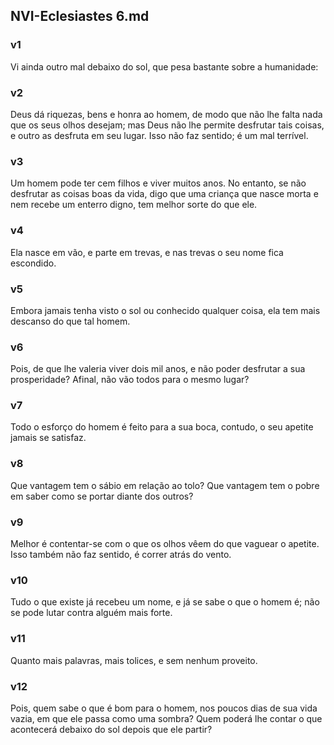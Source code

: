 ## NVI-Eclesiastes 6.md
### v1
 Vi ainda outro mal debaixo do sol, que pesa bastante sobre a humanidade:
### v2
 Deus dá riquezas, bens e honra ao homem, de modo que não lhe falta nada que os seus olhos desejam; mas Deus não lhe permite desfrutar tais coisas, e outro as desfruta em seu lugar. Isso não faz sentido; é um mal terrível.
### v3
 Um homem pode ter cem filhos e viver muitos anos. No entanto, se não desfrutar as coisas boas da vida, digo que uma criança que nasce morta e nem recebe um enterro digno, tem melhor sorte do que ele.
### v4
 Ela nasce em vão, e parte em trevas, e nas trevas o seu nome fica escondido.
### v5
 Embora jamais tenha visto o sol ou conhecido qualquer coisa, ela tem mais descanso do que tal homem.
### v6
 Pois, de que lhe valeria viver dois mil anos, e não poder desfrutar a sua prosperidade? Afinal, não vão todos para o mesmo lugar?
### v7
 Todo o esforço do homem é feito para a sua boca, contudo, o seu apetite jamais se satisfaz.
### v8
 Que vantagem tem o sábio em relação ao tolo? Que vantagem tem o pobre em saber como se portar diante dos outros?
### v9
 Melhor é contentar-se com o que os olhos vêem do que vaguear o apetite. Isso também não faz sentido, é correr atrás do vento.
### v10
 Tudo o que existe já recebeu um nome, e já se sabe o que o homem é; não se pode lutar contra alguém mais forte.
### v11
 Quanto mais palavras, mais tolices, e sem nenhum proveito.
### v12
 Pois, quem sabe o que é bom para o homem, nos poucos dias de sua vida vazia, em que ele passa como uma sombra? Quem poderá lhe contar o que acontecerá debaixo do sol depois que ele partir?
